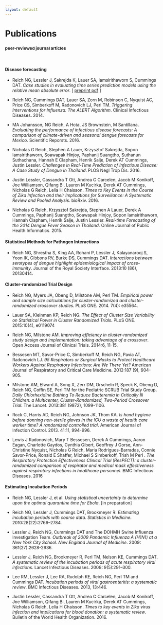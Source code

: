 ```yaml
---
layout: default
---
```


# Publications
### <small class="label"> peer-reviewed journal articles</small>

<br>

#### Disease forecasting

- Reich NG, Lessler J, Sakrejda K, Lauer SA, Iamsirithaworn S, Cummings DAT.
  *Case studies in evaluating time series prediction models using the relative
  mean absolute
  error*. [ [preprint pdf](http://works.bepress.com/nicholas_reich/11) ]

- Reich NG, Cummings DAT, Lauer SA, Zorn M, Robinson C, Nyquist AC, Price CS,
  Simberkoff M, Radonovich LJ, Perl TM. *Triggering Interventions for Influenza:
  The ALERT Algorithm*. Clinical Infectious Diseases. 2014.
  
- MA Johansson, NG Reich, A Hota, JS Brownstein, M Santillana. *Evaluating the
  performance of infectious disease forecasts: A comparison of climate-driven
  and seasonal dengue forecasts for Mexico*. Scientific Reporsts. 2016.
  
- Nicholas G Reich, Stephen A Lauer, Krzysztof Sakrejda, Sopon Iamsirithaworn,
  Soawapak Hinjoy, Paphanij Suangtho, Suthanun Suthachana, Hannah E Clapham,
  Henrik Salje, Derek AT Cummings, Justin Lessler. *Challenges in Real-Time
  Prediction of Infectious Disease: A Case Study of Dengue in Thailand*. PLOS
  Negl Trop Dis. 2016.
  
- Justin Lessler, Cassandra T Ott, Andrea C Carcelen, Jacob M Konikoff, Joe
  Williamson, Qifang Bi, Lauren M Kucirka, Derek AT Cummings, Nicholas G Reich,
  Lelia H Chaisson. *Times to Key Events in the Course of Zika Infection and
  their Implications for Surveillance: A Systematic Review and Pooled Analysis*.
  bioRxiv. 2016.
  
- Nicholas G Reich, Krzysztof Sakrejda, Stephen A Lauer, Derek A Cummings,
  Paphanij Suangtho, Soawapak Hinjoy, Sopon Iamsirithaworn, Hannah Clapham,
  Henrik Salje, Justin Lessler. *Real-time Forecasting of the 2014 Dengue Fever
  Season in Thailand*. Online Journal of Public Health Informatics. 2015.
  
#### Statistical Methods for Pathogen Interactions

- Reich NG, Shrestha S, King AA, Rohani P, Lessler J, Kalayanarooj S, Yoon IK,
  Gibbons RV, Burke DS, Cummings DAT. *Interactions between serotypes of dengue
  highlight epidemiological impact of cross- immunity*. Journal of the Royal
  Society Interface. 2013:10 (86), 20130414.

#### Cluster-randomized Trial Design

- Reich NG, Myers JA, Obeng D, Milstone AM, Perl TM. *Empirical power and sample
  size calculations for cluster-randomized and cluster-randomized crossover
  studies*. PLoS ONE. 2014. 7(4): e35564.

- Lauer SA, Kleinman KP, Reich NG. *The Effect of Cluster Size Variability on
  Statistical Power in Cluster Randomized Trials*. PLoS ONE. 2015:10(4), e0119074

- Reich NG, Milstone AM. *Improving efficiency in cluster-randomized study design
  and implementation: taking advantage of a crossover*. Open Access Journal of
  Clinical Trials. 2014:6, 11-15.

- Bessesen MT, Savor-Price C, Simberkoff M, Reich NG, Pavia AT, Radonovich LJ.
  *95 Respirators or Surgical Masks to Protect Healthcare Workers Against
  Respiratory Infections: Are We There Yet?* American Journal of Respiratory and
  Critical Care Medicine. 2013:187 (9), 904-905.
  
- Milstone AM, Elward A, Song X, Zerr DM, Orscheln R, Speck K, Obeng D, Reich
  NG, Coffin SE, Perl TM for the Pediatric SCRUB Trial Study Group. *Daily
  Chlorhexidine Bathing To Reduce Bacteremia in Critically Ill Children: a
  Multicenter, Cluster-Randomized, Two-Period Crossover Trial*. The Lancet.
  2013:381 (9872), 1099-1106.
  
- Rock C, Harris AD, Reich NG, Johnson JK, Thom KA. *Is hand hygiene before
  donning non-sterile gloves in the ICU a waste of health care worker time? A
  randomized controlled trial*. American Journal of Infection Control. 2013.
  41:11, 994-996.
  
- Lewis J Radonovich, Mary T Bessesen, Derek A Cummings, Aaron Eagan, Charlotte
  Gaydos, Cynthia Gibert, Geoffrey J Gorse, Ann-Christine Nyquist, Nicholas G
  Reich, Maria Rodrigues-Barradas, Connie Savor-Price, Ronald E Shaffer, Michael
  S Simberkoff, Trish M Perl . *The Respiratory Protection Effectiveness Clinical
  Trial (ResPECT): a cluster-randomized comparison of respirator and medical
  mask effectiveness against respiratory infections in healthcare personnel*. BMC
  Infectious Diseases. 2016

#### Estimating Incubation Periods

- Reich NG, Lessler J, et al. *Using statistical uncertainty to determine upon
  the optimal quarantine time for Ebola*. [in preparation]
  
- Reich NG, Lessler J, Cummings DAT, Brookmeyer R. *Estimating incubation periods
  with coarse data. Statistics in Medicine*. 2010:28(22):2769–2784.

- Lessler J, Reich NG, Cummings DAT and The DOHMH Swine Influenza Investigation
  Team. *Outbreak of 2009 Pandemic Influenza A (H1N1) at a New York City School.
  New England Journal of Medicine*. 2009: 361(27):2628-2636.
  
- Lessler J, Reich NG, Brookmeyer R, Perl TM, Nelson KE, Cummings DAT. *A
  systematic review of the incubation periods of acute respiratory viral
  infections*. Lancet Infectious Diseases. 2009: 9(5):291–300.
  
- Lee RM, Lessler J, Lee RA, Rudolph KE, Reich NG, Perl TM and Cummings DAT.
  *Incubation periods of viral gastroenteritis: a systematic review*. BMC
  Infectious Diseases. 2013, 13:446.
  
- Justin Lessler, Cassandra T Ott, Andrea C Carcelen, Jacob M Konikoff, Joe
  Williamson, Qifang Bi, Lauren M Kucirka, Derek AT Cummings, Nicholas G Reich,
  Lelia H Chaisson. *Times to key events in Zika virus infection and implications
  for blood donation: a systematic review*. Bulletin of the World Health
  Organization. 2016.
